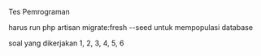Tes Pemrograman

harus run php artisan migrate:fresh --seed untuk mempopulasi database

soal yang dikerjakan
1, 2, 3, 4, 5, 6